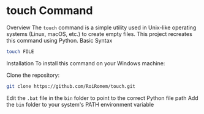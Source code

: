 # touch Command
Overview
The `touch` command is a simple utility used in Unix-like operating systems (Linux, macOS, etc.) to create empty files. This project recreates this command using Python.
Basic Syntax
```bash
touch FILE
```
Installation
To install this command on your Windows machine:

Clone the repository:
```bash
git clone https://github.com/RoiRomem/touch.git
```
Edit the `.bat` file in the `bin` folder to point to the correct Python file path
Add the `bin` folder to your system's PATH environment variable
